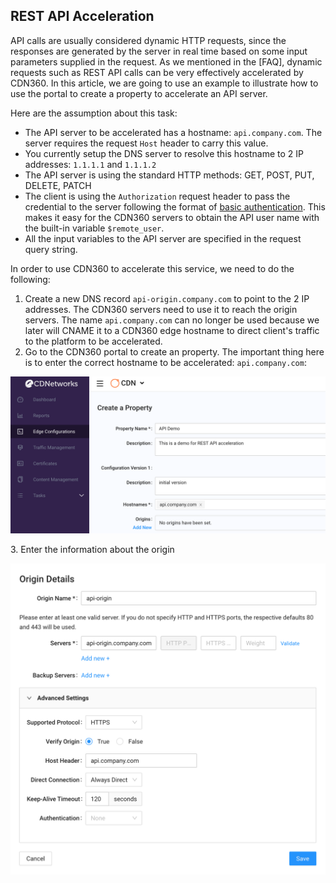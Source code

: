 ## REST API Acceleration

API calls are usually considered dynamic HTTP requests, since the responses are generated
by the server in real time based on some input parameters supplied in the request. As we
mentioned in the [FAQ], dynamic requests such as REST API calls can be very effectively
accelerated by CDN360. In this article, we are going to use an example to illustrate how
to use the portal to create a property to accelerate an API server.

Here are the assumption about this task:
* The API server to be accelerated has a hostname: `api.company.com`. The server requires
the request `Host` header to carry this value.
* You currently setup the DNS server to resolve this hostname to 2 IP addresses: `1.1.1.1`
and `1.1.1.2`
* The API server is using the standard HTTP methods: GET, POST, PUT, DELETE, PATCH
* The client is using the `Authorization` request header to pass the credential to the
server following the format of [basic authentication](https://en.wikipedia.org/wiki/Basic_access_authentication).
This makes it easy for the CDN360 servers to obtain the API user name with the built-in
variable `$remote_user`.
* All the input variables to the API server are specified in the request query string.

In order to use CDN360 to accelerate this service, we need to do the following:
1. Create a new DNS record `api-origin.company.com` to point to the 2 IP addresses. The 
CDN360 servers need to use it to reach the origin servers. The name `api.company.com` can
no longer be used because we later will CNAME it to a CDN360 edge hostname to direct
client's traffic to the platform to be accelerated.
2. Go to the CDN360 portal to create an property. The important thing here is to enter the
correct hostname to be accelerated: `api.company.com`:
<p align=center><img src="/docs/resources/images/recipes/api/create-property.png" alt="create property" width="720"></p>
3. Enter the information about the origin
<p align=center><img src="/docs/resources/images/recipes/api/origin.png" alt="create property" width="720"></p>
